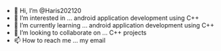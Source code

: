 - 👋 Hi, I’m @Haris202120
- 👀 I’m interested in ... android application development using C++
- 🌱 I’m currently learning ... android application development using C++
- 💞️ I’m looking to collaborate on ... C++ projects
- 📫 How to reach me ... my email

<!---
Haris202120/Haris202120 is a ✨ special ✨ repository because its `README.md` (this file) appears on your GitHub profile.
You can click the Preview link to take a look at your changes.
--->
